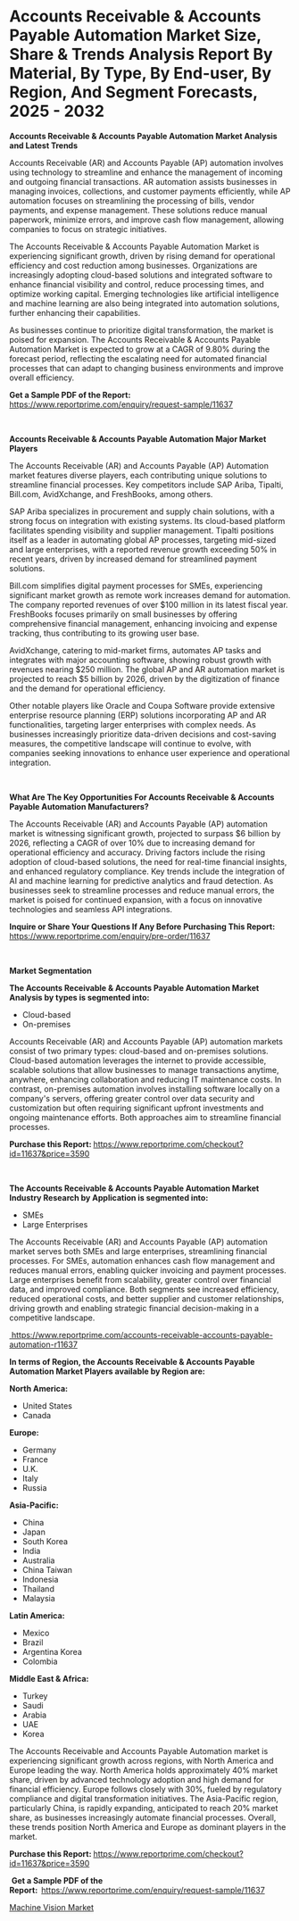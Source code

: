 <p><h1>Accounts Receivable & Accounts Payable Automation Market Size, Share & Trends Analysis Report By Material, By Type, By End-user, By Region, And Segment Forecasts, 2025 - 2032</h1></p><p><strong>Accounts Receivable & Accounts Payable Automation Market Analysis and Latest Trends</strong></p>
<p><p>Accounts Receivable (AR) and Accounts Payable (AP) automation involves using technology to streamline and enhance the management of incoming and outgoing financial transactions. AR automation assists businesses in managing invoices, collections, and customer payments efficiently, while AP automation focuses on streamlining the processing of bills, vendor payments, and expense management. These solutions reduce manual paperwork, minimize errors, and improve cash flow management, allowing companies to focus on strategic initiatives.</p><p>The Accounts Receivable & Accounts Payable Automation Market is experiencing significant growth, driven by rising demand for operational efficiency and cost reduction among businesses. Organizations are increasingly adopting cloud-based solutions and integrated software to enhance financial visibility and control, reduce processing times, and optimize working capital. Emerging technologies like artificial intelligence and machine learning are also being integrated into automation solutions, further enhancing their capabilities.</p><p>As businesses continue to prioritize digital transformation, the market is poised for expansion. The Accounts Receivable & Accounts Payable Automation Market is expected to grow at a CAGR of 9.80% during the forecast period, reflecting the escalating need for automated financial processes that can adapt to changing business environments and improve overall efficiency.</p></p>
<p><strong>Get a Sample PDF of the Report:&nbsp;</strong> <a href="https://www.reportprime.com/enquiry/request-sample/11637?utm_campaign=3060&utm_medium=2&utm_source=Github&utm_content=ia&utm_term=21032025&utm_id=accounts-receivable-accounts-payable-automation">https://www.reportprime.com/enquiry/request-sample/11637</a></p>
<p>&nbsp;</p>
<p><strong>Accounts Receivable & Accounts Payable Automation Major Market Players</strong></p>
<p><p>The Accounts Receivable (AR) and Accounts Payable (AP) Automation market features diverse players, each contributing unique solutions to streamline financial processes. Key competitors include SAP Ariba, Tipalti, Bill.com, AvidXchange, and FreshBooks, among others.</p><p>SAP Ariba specializes in procurement and supply chain solutions, with a strong focus on integration with existing systems. Its cloud-based platform facilitates spending visibility and supplier management. Tipalti positions itself as a leader in automating global AP processes, targeting mid-sized and large enterprises, with a reported revenue growth exceeding 50% in recent years, driven by increased demand for streamlined payment solutions.</p><p>Bill.com simplifies digital payment processes for SMEs, experiencing significant market growth as remote work increases demand for automation. The company reported revenues of over $100 million in its latest fiscal year. FreshBooks focuses primarily on small businesses by offering comprehensive financial management, enhancing invoicing and expense tracking, thus contributing to its growing user base.</p><p>AvidXchange, catering to mid-market firms, automates AP tasks and integrates with major accounting software, showing robust growth with revenues nearing $250 million. The global AP and AR automation market is projected to reach $5 billion by 2026, driven by the digitization of finance and the demand for operational efficiency.</p><p>Other notable players like Oracle and Coupa Software provide extensive enterprise resource planning (ERP) solutions incorporating AP and AR functionalities, targeting larger enterprises with complex needs. As businesses increasingly prioritize data-driven decisions and cost-saving measures, the competitive landscape will continue to evolve, with companies seeking innovations to enhance user experience and operational integration.</p></p>
<p>&nbsp;</p>
<p><strong>What Are The Key Opportunities For Accounts Receivable & Accounts Payable Automation Manufacturers?</strong></p>
<p><p>The Accounts Receivable (AR) and Accounts Payable (AP) automation market is witnessing significant growth, projected to surpass $6 billion by 2026, reflecting a CAGR of over 10% due to increasing demand for operational efficiency and accuracy. Driving factors include the rising adoption of cloud-based solutions, the need for real-time financial insights, and enhanced regulatory compliance. Key trends include the integration of AI and machine learning for predictive analytics and fraud detection. As businesses seek to streamline processes and reduce manual errors, the market is poised for continued expansion, with a focus on innovative technologies and seamless API integrations.</p></p>
<p><strong>Inquire or Share Your Questions If Any Before Purchasing This Report:</strong> <a href="https://www.reportprime.com/enquiry/pre-order/11637?utm_campaign=3060&utm_medium=2&utm_source=Github&utm_content=ia&utm_term=21032025&utm_id=accounts-receivable-accounts-payable-automation">https://www.reportprime.com/enquiry/pre-order/11637</a></p>
<p>&nbsp;</p>
<p><strong>Market Segmentation</strong></p>
<p><strong>The Accounts Receivable & Accounts Payable Automation Market Analysis by types is segmented into:</strong></p>
<p><ul><li>Cloud-based</li><li>On-premises</li></ul></p>
<p><p>Accounts Receivable (AR) and Accounts Payable (AP) automation markets consist of two primary types: cloud-based and on-premises solutions. Cloud-based automation leverages the internet to provide accessible, scalable solutions that allow businesses to manage transactions anytime, anywhere, enhancing collaboration and reducing IT maintenance costs. In contrast, on-premises automation involves installing software locally on a company's servers, offering greater control over data security and customization but often requiring significant upfront investments and ongoing maintenance efforts. Both approaches aim to streamline financial processes.</p></p>
<p><strong>Purchase this Report:&nbsp;</strong><a href="https://www.reportprime.com/checkout?id=11637&price=3590&utm_campaign=3060&utm_medium=2&utm_source=Github&utm_content=ia&utm_term=21032025&utm_id=accounts-receivable-accounts-payable-automation">https://www.reportprime.com/checkout?id=11637&price=3590</a></p>
<p>&nbsp;</p>
<p><strong>The Accounts Receivable & Accounts Payable Automation Market Industry Research by Application is segmented into:</strong></p>
<p><ul><li>SMEs</li><li>Large Enterprises</li></ul></p>
<p><p>The Accounts Receivable (AR) and Accounts Payable (AP) automation market serves both SMEs and large enterprises, streamlining financial processes. For SMEs, automation enhances cash flow management and reduces manual errors, enabling quicker invoicing and payment processes. Large enterprises benefit from scalability, greater control over financial data, and improved compliance. Both segments see increased efficiency, reduced operational costs, and better supplier and customer relationships, driving growth and enabling strategic financial decision-making in a competitive landscape.</p></p>
<p><a href="https://www.reportprime.com/accounts-receivable-accounts-payable-automation-r11637?utm_campaign=3060&utm_medium=2&utm_source=Github&utm_content=ia&utm_term=21032025&utm_id=accounts-receivable-accounts-payable-automation">&nbsp;https://www.reportprime.com/accounts-receivable-accounts-payable-automation-r11637</a></p>
<p><strong>In terms of Region, the Accounts Receivable & Accounts Payable Automation Market Players available by Region are:</strong></p>
<p>
    <p> <strong> North America: </strong>
        <ul>
            <li>United States</li>
            <li>Canada</li>
        </ul>
        </p> 
    <p> <strong> Europe: </strong>
        <ul>
            <li>Germany</li>
            <li>France</li>
            <li>U.K.</li>
            <li>Italy</li>
            <li>Russia</li>
        </ul>
        </p> 
    <p> <strong> Asia-Pacific: </strong>
        <ul>
            <li>China</li>
            <li>Japan</li>
            <li>South Korea</li>
            <li>India</li>
            <li>Australia</li>
            <li>China Taiwan</li>
            <li>Indonesia</li>
            <li>Thailand</li>
            <li>Malaysia</li>
        </ul>
        </p> 
    <p> <strong> Latin America: </strong>
        <ul>
            <li>Mexico</li>
            <li>Brazil</li>
            <li>Argentina Korea</li>
            <li>Colombia</li>
        </ul>
        </p> 
    <p> <strong> Middle East & Africa: </strong>
        <ul>
            <li>Turkey</li>
            <li>Saudi</li>
            <li>Arabia</li>
            <li>UAE</li>
            <li>Korea</li>
        </ul>
    </p>
    </p>
<p><p>The Accounts Receivable and Accounts Payable Automation market is experiencing significant growth across regions, with North America and Europe leading the way. North America holds approximately 40% market share, driven by advanced technology adoption and high demand for financial efficiency. Europe follows closely with 30%, fueled by regulatory compliance and digital transformation initiatives. The Asia-Pacific region, particularly China, is rapidly expanding, anticipated to reach 20% market share, as businesses increasingly automate financial processes. Overall, these trends position North America and Europe as dominant players in the market.</p></p>
<p><strong>Purchase this Report: </strong><a href="https://www.reportprime.com/checkout?id=11637&price=3590&utm_campaign=3060&utm_medium=2&utm_source=Github&utm_content=ia&utm_term=21032025&utm_id=accounts-receivable-accounts-payable-automation">https://www.reportprime.com/checkout?id=11637&price=3590</a></p>
<p>&nbsp;<strong>Get a Sample PDF of the Report:&nbsp;&nbsp;</strong><a href="https://www.reportprime.com/enquiry/request-sample/11637?utm_campaign=3060&utm_medium=2&utm_source=Github&utm_content=ia&utm_term=21032025&utm_id=accounts-receivable-accounts-payable-automation">https://www.reportprime.com/enquiry/request-sample/11637</a></p>
<p><strong></strong></p>
<p><p><a href="https://github.com/ternainglin/Market-Research-Report-List-1/blob/main/machine-vision-market.md?utm_campaign=3060&utm_medium=2&utm_source=Github&utm_content=ia&utm_term=21032025&utm_id=accounts-receivable-accounts-payable-automation">Machine Vision Market</a></p></p>